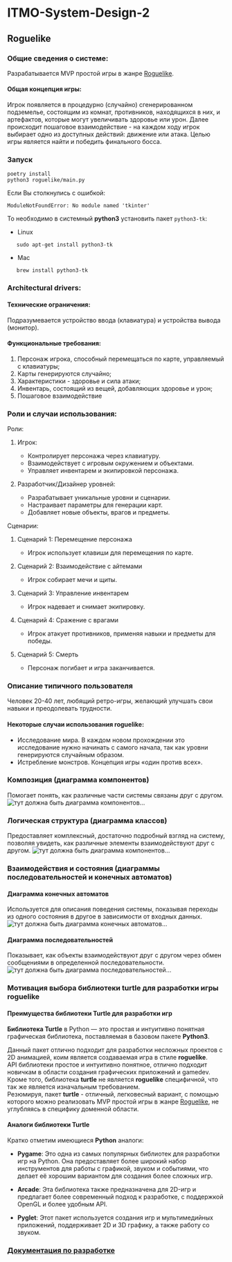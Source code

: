 # ITMO-System-Design-2

## Roguelike

### Общие сведения о системе:

Разрабатывается MVP простой игры в жанре [Roguelike](https://ru.wikipedia.org/wiki/Roguelike). 
#### Общая концепция игры: 
Игрок появляется в процедурно (случайно) сгенерированном подземелье, состоящим из комнат, противников, 
находящихся в них, и артефактов, которые могут увеличивать здоровье или урон. 
Далее происходит пошаговое взаимодействие - на каждом ходу игрок выбирает одно из доступных действий: движение или атака. 
Целью игры является найти и победить финального босса. 

### Запуск

```
poetry install
python3 roguelike/main.py
```

Если Вы столкнулись с ошибкой:
```
ModuleNotFoundError: No module named 'tkinter'
```

То необходимо в системный **python3** установить пакет `python3-tk`:  
* Linux
```
   sudo apt-get install python3-tk
```

* Mac
```
   brew install python3-tk
```


### Architectural drivers:

#### Технические ограничения:
Подразумевается устройство ввода (клавиатура) и устройства вывода (монитор). 

#### Функциональные требования:
1) Персонаж игрока, способный перемещаться по карте, управляемый с клавиатуры;
2) Карты генерируются случайно;
3) Характеристики - здоровье и сила атаки;
4) Инвентарь, состоящий из вещей, добавляющих здоровье и урон;
5) Пошаговое взаимодействие

### Роли и случаи использования:
Роли:
1. Игрок:

   - Контролирует персонажа через клавиатуру.
   - Взаимодействует с игровым окружением и объектами.
   - Управляет инвентарем и экипировкой персонажа.

2. Разработчик/Дизайнер уровней:

   - Разрабатывает уникальные уровни и сценарии.
   - Настраивает параметры для генерации карт.
   - Добавляет новые объекты, врагов и предметы.

Сценарии:
1. Сценарий 1: Перемещение персонажа

   - Игрок использует клавиши для перемещения по карте.

2. Сценарий 2: Взаимодействие с айтемами

   - Игрок собирает мечи и щиты.

3. Сценарий 3: Управление инвентарем

   - Игрок надевает и снимает экипировку.

4. Сценарий 4: Сражение с врагами

   - Игрок атакует противников, применяя навыки и предметы для победы.

5. Сценарий 5: Смерть

   - Персонаж погибает и игра заканчивается.

### Описание типичного пользователя

Человек 20-40 лет, любящий ретро-игры, желающий улучшать свои навыки и преодолевать трудности.


#### Некоторые случаи использования roguelike:
 * Исследование мира. В каждом новом прохождении это исследование нужно начинать с самого начала, так как уровни генерируются случайным образом. 
 * Истребление монстров. Концепция игры «один против всех». 

### Композиция (диаграмма компонентов)
Помогает понять, как различные части системы связаны друг с другом.  
![тут должна быть диаграмма компонентов...](./diagrams/components_diagram.jpg)

### Логическая структура (диаграмма классов)
Предоставляет комплексный, достаточно подробный взгляд на систему, позволяя увидеть, как различные элементы взаимодействуют друг с другом.
![тут должна быть диаграмма компонентов...](./diagrams/classes_diagram.png)

### Взаимодействия и состояния (диаграммы последовательностей и конечных автоматов)

#### Диаграмма конечных автоматов
Используется для описания поведения системы, показывая переходы из одного состояния в другое в зависимости от входных данных.
![тут должна быть диаграмма  конечных автоматов...](./diagrams/finite_state_diagram.jpg)

#### Диаграмма последовательностей
Показывает, как объекты взаимодействуют друг с другом через обмен сообщениями в определенной последовательности.
![тут должна быть диаграмма  последовательностей...](./diagrams/sequences_diagram.png)

### Мотивация выбора библиотеки turtle для разработки игры roguelike
#### Преимущества библиотеки Turtle для разработки игр
**Библиотека Turtle** в Python — это простая и интуитивно понятная графическая библиотека, 
поставляемая в базовом пакете **Python3**.

Данный пакет отлично подходит для разработки несложных проектов с 2D анимацией, 
коим является создаваемая игра в стиле **roguelike**.   
API библиотеки простое и интуитивно понятное, 
отлично подходит новичкам в области создания графических приложений и gamedev.  
Кроме того, библиотека **turtle** не является **roguelike** специфичной, что так же является изначальным требованием.  
Резюмируя, пакет **turtle** - отличный, легковесный вариант, 
с помощью которого можно реализовать MVP простой игры в жанре [Roguelike](https://ru.wikipedia.org/wiki/Roguelike), не углубляясь в специфику доменной области.
#### Аналоги библиотеки Turtle
Кратко отметим имеющиеся **Python** аналоги:
- **Pygame**: Это одна из самых популярных библиотек для разработки игр на Python. 
  Она предоставляет более широкий набор инструментов для работы с графикой, 
  звуком и событиями, что делает её хорошим вариантом для создания более сложных игр.

- **Arcade**: Эта библиотека также предназначена для 2D-игр и предлагает более современный подход к разработке, с поддержкой OpenGL и более удобным API.

- **Pyglet**: Этот пакет используется создания игр и мультимедийных приложений, поддерживает 2D и 3D графику, а также работу со звуком.

### [Документация по разработке](./SETUP.md)
